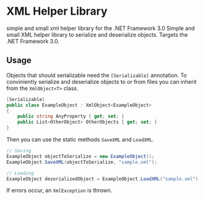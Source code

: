 # XML Helper Library
simple and small xml helper library for the .NET Framework 3.0
Simple and small XML helper library to serialize and deserialize objects. Targets the .NET Framework 3.0.

## Usage
Objects that should serializable need the `[Serializable]` annotation. To conviniently serialize and deserialize objects to or from files you can inherit from the `XmlObject<T>` class.

```csharp
[Serializable]
public class ExampleObject : XmlObject<ExampleObject>
{
	public string AnyProperty { get; set; }
	public List<OtherObject> OtherObjects { get; set; }
}
```

Then you can use the static methods `SaveXML` and `LoadXML`.

```csharp
// Saving
ExampleObject objectToSerialize = new ExampleObject();
ExampleObject.SaveXML(objectToSerialize, "sample.xml");

// Loading
ExampleObject deserializedObject = ExampleObject.LoadXML("sample.xml");
```

If errors occur, an `XmlException` is thrown.